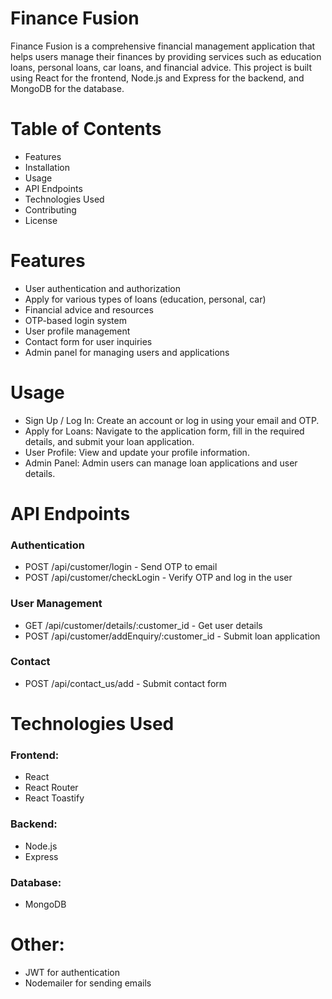 # Finance Fusion

Finance Fusion is a comprehensive financial management application that helps users manage their finances by providing services such as education loans, personal loans, car loans, and financial advice. This project is built using React for the frontend, Node.js and Express for the backend, and MongoDB for the database.



# Table of Contents
* Features
* Installation
* Usage
* API Endpoints
* Technologies Used
* Contributing
* License

# Features
* User authentication and authorization
* Apply for various types of loans (education, personal, car)
* Financial advice and resources
* OTP-based login system
* User profile management
* Contact form for user inquiries
* Admin panel for managing users and applications 

# Usage
* Sign Up / Log In: Create an account or log in using your email and OTP.
* Apply for Loans: Navigate to the application form, fill in the required details, and submit your loan application.
* User Profile: View and update your profile information.
* Admin Panel: Admin users can manage loan applications and user details.

# API Endpoints
### Authentication
* POST /api/customer/login - Send OTP to email
* POST /api/customer/checkLogin - Verify OTP and log in the user

### User Management
* GET /api/customer/details/:customer_id - Get user details
* POST /api/customer/addEnquiry/:customer_id - Submit loan application

### Contact
* POST /api/contact_us/add - Submit contact form

# Technologies Used
### Frontend:
* React
* React Router
* React Toastify

### Backend:
* Node.js
* Express

### Database:
* MongoDB

# Other:
* JWT for authentication
* Nodemailer for sending emails


 
